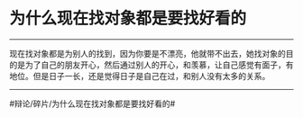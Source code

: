 # 为什么现在找对象都是要找好看的
- - - -
现在找对象都是为别人的找到，因为你要是不漂亮，他就带不出去，她找对象的目的是为了自己的朋友开心，然后通过别人的开心，和羡慕，让自己感觉有面子，有地位。但是日子一长，还是觉得日子是自己在过，和别人没有太多的关系。
- - - -
#辩论/碎片/为什么现在找对象都是要找好看的#